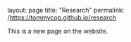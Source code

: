 layout: page
title: "Research"
permalink: /https://tommycop.github.io/research

This is a new page on the website. 
